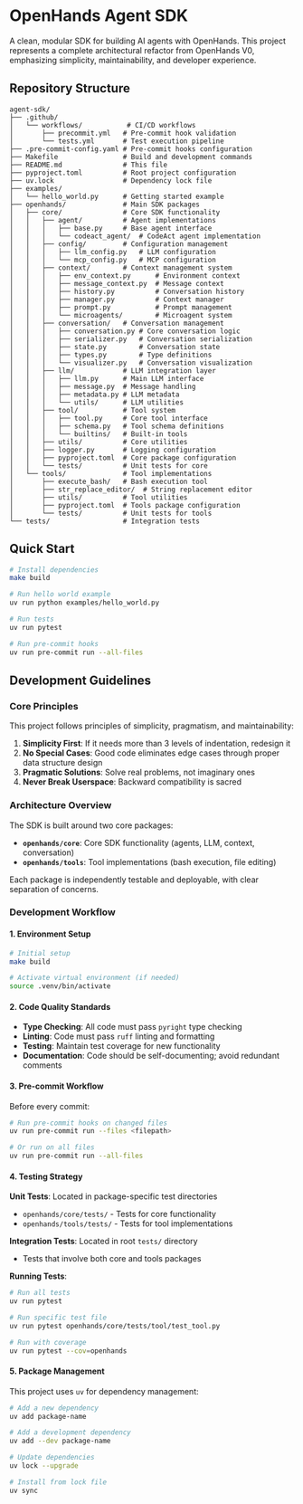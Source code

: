 # OpenHands Agent SDK

A clean, modular SDK for building AI agents with OpenHands. This project represents a complete architectural refactor from OpenHands V0, emphasizing simplicity, maintainability, and developer experience.

## Repository Structure

```plain
agent-sdk/
├── .github/
│   └── workflows/           # CI/CD workflows
│       ├── precommit.yml   # Pre-commit hook validation
│       └── tests.yml       # Test execution pipeline
├── .pre-commit-config.yaml # Pre-commit hooks configuration
├── Makefile                # Build and development commands
├── README.md               # This file
├── pyproject.toml          # Root project configuration
├── uv.lock                 # Dependency lock file
├── examples/
│   └── hello_world.py      # Getting started example
├── openhands/              # Main SDK packages
│   ├── core/               # Core SDK functionality
│   │   ├── agent/          # Agent implementations
│   │   │   ├── base.py     # Base agent interface
│   │   │   └── codeact_agent/  # CodeAct agent implementation
│   │   ├── config/         # Configuration management
│   │   │   ├── llm_config.py   # LLM configuration
│   │   │   └── mcp_config.py   # MCP configuration
│   │   ├── context/        # Context management system
│   │   │   ├── env_context.py      # Environment context
│   │   │   ├── message_context.py  # Message context
│   │   │   ├── history.py          # Conversation history
│   │   │   ├── manager.py          # Context manager
│   │   │   ├── prompt.py           # Prompt management
│   │   │   └── microagents/        # Microagent system
│   │   ├── conversation/   # Conversation management
│   │   │   ├── conversation.py # Core conversation logic
│   │   │   ├── serializer.py   # Conversation serialization
│   │   │   ├── state.py        # Conversation state
│   │   │   ├── types.py        # Type definitions
│   │   │   └── visualizer.py   # Conversation visualization
│   │   ├── llm/            # LLM integration layer
│   │   │   ├── llm.py      # Main LLM interface
│   │   │   ├── message.py  # Message handling
│   │   │   ├── metadata.py # LLM metadata
│   │   │   └── utils/      # LLM utilities
│   │   ├── tool/           # Tool system
│   │   │   ├── tool.py     # Core tool interface
│   │   │   ├── schema.py   # Tool schema definitions
│   │   │   └── builtins/   # Built-in tools
│   │   ├── utils/          # Core utilities
│   │   ├── logger.py       # Logging configuration
│   │   ├── pyproject.toml  # Core package configuration
│   │   └── tests/          # Unit tests for core
│   └── tools/              # Tool implementations
│       ├── execute_bash/   # Bash execution tool
│       ├── str_replace_editor/  # String replacement editor
│       ├── utils/          # Tool utilities
│       ├── pyproject.toml  # Tools package configuration
│       └── tests/          # Unit tests for tools
└── tests/                  # Integration tests
```

## Quick Start

```bash
# Install dependencies
make build

# Run hello world example
uv run python examples/hello_world.py

# Run tests
uv run pytest

# Run pre-commit hooks
uv run pre-commit run --all-files
```

## Development Guidelines

### Core Principles

This project follows principles of simplicity, pragmatism, and maintainability:

1. **Simplicity First**: If it needs more than 3 levels of indentation, redesign it
2. **No Special Cases**: Good code eliminates edge cases through proper data structure design
3. **Pragmatic Solutions**: Solve real problems, not imaginary ones
4. **Never Break Userspace**: Backward compatibility is sacred

### Architecture Overview

The SDK is built around two core packages:

- **`openhands/core`**: Core SDK functionality (agents, LLM, context, conversation)
- **`openhands/tools`**: Tool implementations (bash execution, file editing)

Each package is independently testable and deployable, with clear separation of concerns.

### Development Workflow

#### 1. Environment Setup

```bash
# Initial setup
make build

# Activate virtual environment (if needed)
source .venv/bin/activate
```

#### 2. Code Quality Standards

- **Type Checking**: All code must pass `pyright` type checking
- **Linting**: Code must pass `ruff` linting and formatting
- **Testing**: Maintain test coverage for new functionality
- **Documentation**: Code should be self-documenting; avoid redundant comments

#### 3. Pre-commit Workflow

Before every commit:

```bash
# Run pre-commit hooks on changed files
uv run pre-commit run --files <filepath>

# Or run on all files
uv run pre-commit run --all-files
```

#### 4. Testing Strategy

**Unit Tests**: Located in package-specific test directories

- `openhands/core/tests/` - Tests for core functionality
- `openhands/tools/tests/` - Tests for tool implementations

**Integration Tests**: Located in root `tests/` directory

- Tests that involve both core and tools packages

**Running Tests**:

```bash
# Run all tests
uv run pytest

# Run specific test file
uv run pytest openhands/core/tests/tool/test_tool.py

# Run with coverage
uv run pytest --cov=openhands
```

#### 5. Package Management

This project uses `uv` for dependency management:

```bash
# Add a new dependency
uv add package-name

# Add a development dependency
uv add --dev package-name

# Update dependencies
uv lock --upgrade

# Install from lock file
uv sync
```
